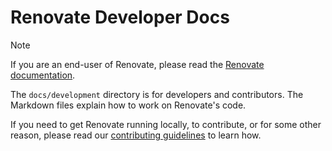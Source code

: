 # Renovate Developer Docs

> [!NOTE]
> If you are an end-user of Renovate, please read the [Renovate documentation](https://docs.renovatebot.com).

The `docs/development` directory is for developers and contributors.
The Markdown files explain how to work on Renovate's code.

If you need to get Renovate running locally, to contribute, or for some other reason, please read our [contributing guidelines](../../.github/contributing.md) to learn how.
